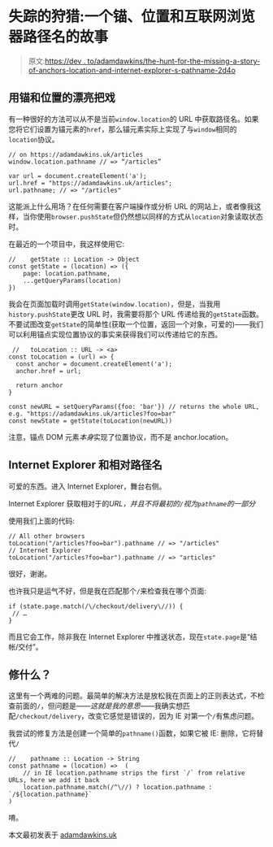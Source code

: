 # 失踪的狩猎:一个锚、位置和互联网浏览器路径名的故事

> 原文:[https://dev . to/adamdawkins/the-hunt-for-the-missing-a-story-of-anchors-location-and-internet-explorer-s-pathname-2d4o](https://dev.to/adamdawkins/the-hunt-for-the-missing-a-story-of-anchors-location-and-internet-explorer-s-pathname-2d4o)

## [](#the-nice-trick-with-anchors-and-location)用锚和位置的漂亮把戏

有一种很好的方法可以从不是当前`window.location`的 URL 中获取路径名。如果您将它们设置为锚元素的`href`，那么锚元素实际上实现了与`window`相同的`location`协议。

```
// on https://adamdawkins.uk/articles
window.location.pathname // => “/articles”

var url = document.createElement('a');
url.href = "https://adamdawkins.uk/articles";
url.pathname; // => "/articles" 
```

这能派上什么用场？在任何需要在客户端操作或分析 URL 的网站上，或者像我这样，当你使用`browser.pushState`但仍然想以同样的方式从`location`对象读取状态时。

在最近的一个项目中，我这样使用它:

```
//    getState :: Location -> Object
const getState = (location) => ({
    page: location.pathname,
    ...getQueryParams(location)
}) 
```

我会在页面加载时调用`getState(window.location)`，但是，当我用`history.pushState`更改 URL 时，我需要将那个 URL 传递给我的`getState`函数。不要试图改变`getState`的简单性(获取一个位置，返回一个对象，可爱的)——我们可以利用锚点实现位置协议的事实来获得我们可以传递给它的东西。

```
 //   toLocation :: URL -> <a>
const toLocation = (url) => {
  const anchor = document.createElement('a');
  anchor.href = url;

  return anchor
}

const newURL = setQueryParams({foo: 'bar'}) // returns the whole URL, e.g. "https://adamdawkins.uk/articles?foo=bar"
const newState = getState(toLocation(newURL)) 
```

注意，锚点 DOM 元素*本身*实现了位置协议，而不是 anchor.location。

## [](#internet-explorer-and-relative-pathnames)Internet Explorer 和相对路径名

可爱的东西。进入 Internet Explorer，舞台右侧。

Internet Explorer 获取相对于的*URL，并且不将最初的`/`视为`pathname`的一部分*

使用我们上面的代码:

```
// All other browsers 
toLocation("/articles?foo=bar").pathname // => "/articles"
// Internet Explorer
toLocation("/articles?foo=bar").pathname // => "articles" 
```

很好，谢谢。

也许我只是运气不好，但是我在匹配那个`/`来检查我在哪个页面:

```
if (state.page.match(/\/checkout/delivery\//)) {
 // …
} 
```

而且它会工作，除非我在 Internet Explorer 中推送状态，现在`state.page`是“结帐/交付”。

## [](#what-to-fix)修什么？

这里有一个两难的问题。最简单的解决方法是放松我在页面上的正则表达式，不检查前面的`/`，但问题是——*这就是我的意思*——我确实想匹配`/checkout/delivery`，改变它感觉是错误的，因为 IE 对第一个`/`有焦虑问题。

我尝试的修复方法是创建一个简单的`pathname()`函数，如果它被 IE:
删除，它将替代`/`

```
//    pathname :: Location -> String
const pathname = (location) =>  (
    // in IE location.pathname strips the first `/` from relative URLs, here we add it back
    location.pathname.match(/^\//) ? location.pathname : `/${location.pathname}`
) 
```

唷。

本文最初发表于 [adamdawkins.uk](https://adamdawkins.uk/2019/6/5/the-hunt-for-the-missing-a-story-of-anchors-location-and-internet-explorers-pathname)